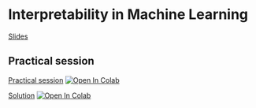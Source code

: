 # Interpretability in Machine Learning



<!-- <iframe width="560" height="315" src="https://www.youtube.com/embed/Lg86j22fGaA" title="YouTube video player" frameborder="0" allow="accelerometer; autoplay; clipboard-write; encrypted-media; gyroscope; picture-in-picture" allowfullscreen></iframe> -->

[Slides](https://docs.google.com/presentation/d/1XrqpnJdLmrLuwvkN3azRXYEmd6UUxY_LAyhI9NrwELo/edit?usp=sharing)

## Practical session

[Practical session](https://minhaskamal.github.io/DownGit/#/home?url=https://github.com/DavidBert/AIF/blob/main/xai/xai.ipynb)
[![Open In Colab](https://colab.research.google.com/assets/colab-badge.svg)](https://colab.research.google.com/github/DavidBert/AIF/blob/main/xai/xai.ipynb)

[Solution](https://minhaskamal.github.io/DownGit/#/home?url=https://github.com/DavidBert/AIF/blob/solutions/xai/xai_solution.ipynb)
[![Open In Colab](https://colab.research.google.com/assets/colab-badge.svg)](https://colab.research.google.com/github/DavidBert/AIF/blob/solutions/xai/xai_solution.ipynb)

